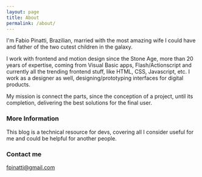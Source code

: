 ```yaml
---
layout: page
title: About
permalink: /about/
---
```


I'm Fabio Pinatti, Brazilian, married with the most amazing wife I could have and father of the two cutest children in the galaxy.

I work with frontend and motion design since the Stone Age, more than 20 years of expertise,  coming from Visual Basic apps, Flash/Actionscript and currently all the trending frontend stuff, like HTML, CSS, Javascript, etc.  I work as a designer as well, designing/prototyping interfaces for digital products.

My mission is connect the parts, since the conception of a project, until its completion, delivering the best solutions for the final user.

### More Information

This blog is a technical resource for devs, covering all I consider useful for me and could be helpful for another people.

### Contact me

[fpinatti@gmail.com](mailto:fpinatti@gmail.com)